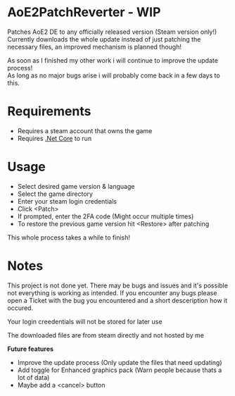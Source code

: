 # AoE2PatchReverter - WIP

Patches AoE2 DE to any officially released version (Steam version only!)  
Currently downloads the whole update instead of just patching the necessary files, an improved mechanism is planned though!

As soon as I finished my other work i will continue to improve the update process!  
As long as no major bugs arise i will probably come back in a few days to this.

# Requirements

- Requires a steam account that owns the game
- Requires [.Net Core](https://dotnet.microsoft.com/download/dotnet-core/current/runtime) to run

# Usage
- Select desired game version & language
- Select the game directory
- Enter your steam login credentials
- Click \<Patch>
- If prompted, enter the 2FA code (Might occur multiple times)
- To restore the previous game version hit \<Restore> after patching

This whole process takes a while to finish!

# Notes
This project is not done yet. There may be bugs and issues and it's possible not everything is working as intended. If you encounter any bugs please open a Ticket with the bug you encountered and a short desceription how it occured.

Your login creedentials will not be stored for later use

The downloaded files are from steam directly and not hosted by me

**Future features**
- Improve the update process (Only update the files that need updating)
- Add toggle for Enhanced graphics pack (Warn people because thats a lot of data)
- Maybe add a \<cancel> button
